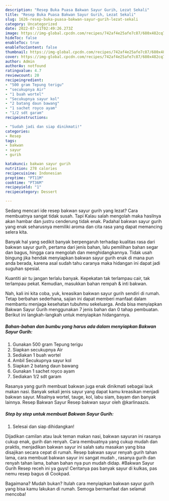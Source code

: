 ```yaml
---
description: "Resep Buka Puasa Bakwan Sayur Gurih, Lezat Sekali"
title: "Resep Buka Puasa Bakwan Sayur Gurih, Lezat Sekali"
slug: 1626-resep-buka-puasa-bakwan-sayur-gurih-lezat-sekali
category: Uncategorized
date: 2022-07-11T02:49:26.273Z
image: https://img-global.cpcdn.com/recipes/742af4e25afe7c87/680x482cq70/bakwan-sayur-gurih-foto-resep-utama.jpg
hideToc: false
enableToc: true
enableTocContent: false
thumbnail: https://img-global.cpcdn.com/recipes/742af4e25afe7c87/680x482cq70/bakwan-sayur-gurih-foto-resep-utama.jpg
cover: https://img-global.cpcdn.com/recipes/742af4e25afe7c87/680x482cq70/bakwan-sayur-gurih-foto-resep-utama.jpg
author: Admin
authorAv: notfound
ratingvalue: 4.7
reviewcount: 20
recipeingredient:
- "500 gram Tepung terigu"
- "secukupnya Air"
- "1 buah wortel"
- "Secukupnya sayur kol"
- "2 batang daun bawang"
- "1 sachet royco ayam"
- "1/2 sdt garam"
recipeinstructions:

- "Sudah jadi dan siap dinikmati!"
categories:
- Resep
tags:
- bakwan
- sayur
- gurih

katakunci: bakwan sayur gurih 
nutrition: 278 calories
recipecuisine: Indonesian
preptime: "PT11M"
cooktime: "PT36M"
recipeyield: "1"
recipecategory: Dessert

---
```



Sedang mencari ide resep bakwan sayur gurih yang lezat? Cara membuatnya sangat tidak susah. Tapi Kalau salah mengolah maka hasilnya akan hambar dan justru cenderung tidak enak. Padahal bakwan sayur gurih yang enak seharusnya memiliki aroma dan cita rasa yang dapat memancing selera kita.


Banyak hal yang sedikit banyak berpengaruh terhadap kualitas rasa dari bakwan sayur gurih, pertama dari jenis bahan, lalu pemilihan bahan segar dan bagus, hingga cara mengolah dan menghidangkannya. Tidak usah bingung jika hendak menyiapkan bakwan sayur gurih enak di mana pun anda berada, karena asal sudah tahu caranya maka hidangan ini dapat jadi suguhan spesial.

Kuantiti air tu jangan terlalu banyak. Kepekatan tak terlampau cair, tak terlampau pekat. Kemudian, masukkan bahan rempah &amp; inti bakwan.


Nah, kali ini kita coba, yuk, kreasikan bakwan sayur gurih sendiri di rumah. Tetap berbahan sederhana, sajian ini dapat memberi manfaat dalam membantu menjaga kesehatan tubuhmu sekeluarga. Anda bisa menyiapkan Bakwan Sayur Gurih menggunakan 7 jenis bahan dan 0 tahap pembuatan. Berikut ini langkah-langkah untuk menyiapkan hidangannya.

<!--inarticleads1-->

##### Bahan-bahan dan bumbu yang harus ada dalam menyiapkan Bakwan Sayur Gurih:

1. Gunakan 500 gram Tepung terigu
1. Siapkan secukupnya Air
1. Sediakan 1 buah wortel
1. Ambil Secukupnya sayur kol
1. Siapkan 2 batang daun bawang
1. Gunakan 1 sachet royco ayam
1. Sediakan 1/2 sdt garam


Rasanya yang gurih membuat bakwan juga enak dinikmati sebagai lauk makan nasi. Banyak sekali jenis sayur yang dapat kamu kreasikan menjadi bakwan sayur. Misalnya wortel, tauge, kol, labu siam, bayam dan banyak lainnya. Resep Bakwan Sayur Resep bakwan sayur oleh @karlinaazis. 

<!--inarticleads2-->

##### Step by step untuk membuat Bakwan Sayur Gurih:


1. Selesai dan siap dihidangkan!

Dijadikan camilan atau lauk teman makan nasi, bakwan sayuran ini rasanya cukup enak, gurih dan renyah. Cara membuatnya yang cukup mudah dan praktis, menjadikan bakwan sayur ini salah satu masakan yang bisa disajikan secara cepat di rumah. Resep bakwan sayur renyah gurih tahan lama, cara membuat bakwan sayur ini sangat mudah , rasanya gurih dan renyah tahan lama, bahan bahan nya pun mudah didap. #Bakwan Sayur Gurih Resep receh ini ya guys! Ceritanya pas banyak sayur di kulkas, pas nemu resep bagus di Cookpad. 

Bagaimana? Mudah bukan? Itulah cara menyiapkan bakwan sayur gurih yang bisa kamu lakukan di rumah. Semoga bermanfaat dan selamat mencoba!
